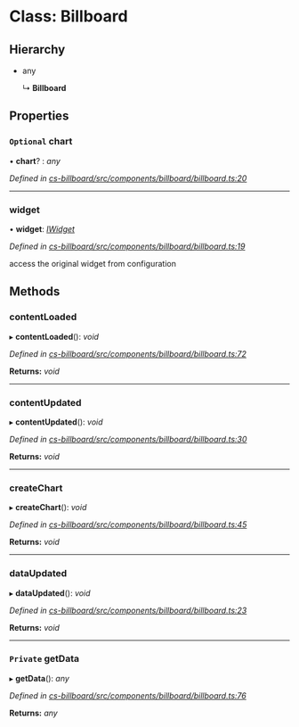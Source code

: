 # Class: Billboard

## Hierarchy

* any

  ↳ **Billboard**

## Properties

### `Optional` chart

• **chart**? : *any*

*Defined in [cs-billboard/src/components/billboard/billboard.ts:20](https://github.com/TNOCS/csnext/blob/dad76c19/packages/cs-billboard/src/components/billboard/billboard.ts#L20)*

___

###  widget

• **widget**: *[IWidget](../interfaces/_cs_core_src_widget_widget_.iwidget.md)*

*Defined in [cs-billboard/src/components/billboard/billboard.ts:19](https://github.com/TNOCS/csnext/blob/dad76c19/packages/cs-billboard/src/components/billboard/billboard.ts#L19)*

access the original widget from configuration

## Methods

###  contentLoaded

▸ **contentLoaded**(): *void*

*Defined in [cs-billboard/src/components/billboard/billboard.ts:72](https://github.com/TNOCS/csnext/blob/dad76c19/packages/cs-billboard/src/components/billboard/billboard.ts#L72)*

**Returns:** *void*

___

###  contentUpdated

▸ **contentUpdated**(): *void*

*Defined in [cs-billboard/src/components/billboard/billboard.ts:30](https://github.com/TNOCS/csnext/blob/dad76c19/packages/cs-billboard/src/components/billboard/billboard.ts#L30)*

**Returns:** *void*

___

###  createChart

▸ **createChart**(): *void*

*Defined in [cs-billboard/src/components/billboard/billboard.ts:45](https://github.com/TNOCS/csnext/blob/dad76c19/packages/cs-billboard/src/components/billboard/billboard.ts#L45)*

**Returns:** *void*

___

###  dataUpdated

▸ **dataUpdated**(): *void*

*Defined in [cs-billboard/src/components/billboard/billboard.ts:23](https://github.com/TNOCS/csnext/blob/dad76c19/packages/cs-billboard/src/components/billboard/billboard.ts#L23)*

**Returns:** *void*

___

### `Private` getData

▸ **getData**(): *any*

*Defined in [cs-billboard/src/components/billboard/billboard.ts:76](https://github.com/TNOCS/csnext/blob/dad76c19/packages/cs-billboard/src/components/billboard/billboard.ts#L76)*

**Returns:** *any*
